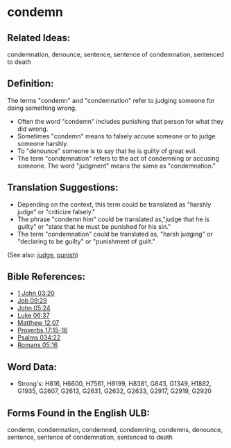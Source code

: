 # condemn

## Related Ideas:

condemnation, denounce, sentence, sentence of condemnation, sentenced to death

## Definition:

The terms "condemn" and "condemnation" refer to judging someone for doing something wrong.

* Often the word "condemn" includes punishing that person for what they did wrong.
* Sometimes "condemn" means to falsely accuse someone or to judge someone harshly.
* To "denounce" someone is to say that he is guilty of great evil.
* The term "condemnation" refers to the act of condemning or accusing someone. The word "judgment" means the same as "condemnation."

## Translation Suggestions:

* Depending on the context, this term could be translated as "harshly judge" or "criticize falsely."
* The phrase "condemn him" could be translated as,"judge that he is guilty" or "state that he must be punished for his sin."
* The term "condemnation" could be translated as, "harsh judging" or "declaring to be guilty" or "punishment of guilt."

(See also: [judge](../kt/judge.md), [punish](../other/punish.md))

## Bible References:

* [1 John 03:20](rc://en/tn/help/1jn/03/20)
* [Job 09:29](rc://en/tn/help/job/09/29)
* [John 05:24](rc://en/tn/help/jhn/05/24)
* [Luke 06:37](rc://en/tn/help/luk/06/37)
* [Matthew 12:07](rc://en/tn/help/mat/12/07)
* [Proverbs 17:15-16](rc://en/tn/help/pro/17/15)
* [Psalms 034:22](rc://en/tn/help/psa/034/22)
* [Romans 05:16](rc://en/tn/help/rom/05/16)

## Word Data:

* Strong's: H816, H6600, H7561, H8199, H8381, G843, G1349, H1882, G1935, G2607, G2613, G2631, G2632, G2633, G2917, G2919, G2920

## Forms Found in the English ULB:

condemn, condemnation, condemned, condemning, condemns, denounce, sentence, sentence of condemnation, sentenced to death

